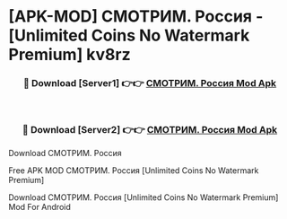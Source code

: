 # [APK-MOD] СМОТРИМ. Россия - [Unlimited Coins No Watermark Premium] kv8rz



<div align="center">
<h3>🔴 Download [Server1] 👉👉 <a href="https://momento.my/?title=СМОТРИМ._Россия">СМОТРИМ. Россия Mod Apk</a></h3><br>

<h3>🔴 Download [Server2] 👉👉 <a href="https://momento.my/?title=СМОТРИМ._Россия">СМОТРИМ. Россия Mod Apk</a></h3>
</div>



Download СМОТРИМ. Россия 

Free APK MOD СМОТРИМ. Россия [Unlimited Coins No Watermark Premium]

Download СМОТРИМ. Россия [Unlimited Coins No Watermark Premium] Mod For Android
